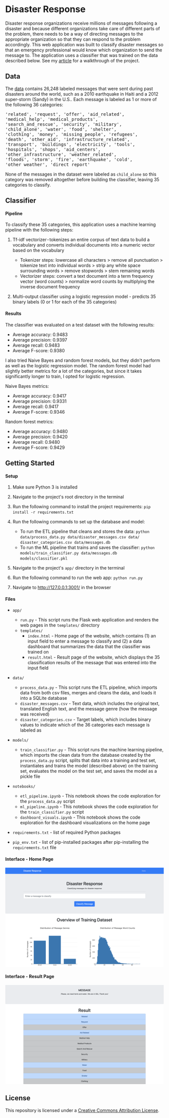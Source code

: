 # Disaster Response
Disaster response organizations receive millions of messages following a disaster and because different organizations take care of different parts of the problem, there needs to be a way of directing messages to the appropriate organization so that they can respond to the problem accordingly. 
This web application was built to classify disaster messages so that an emergency professional would know which organization to send the message to.
The application uses a classifier that was trained on the data described below. 
See my [article](https://medium.com/analytics-vidhya/building-a-text-classifier-for-disaster-response-caf83137e08d) for a walkthrough of the project.


## Data
The [data](https://appen.com/datasets/combined-disaster-response-data/) contains 26,248 labeled messages that were sent during past disasters around the world, such as a 2010 earthquake in Haiti and a 2012 super-storm (Sandy) in the U.S..
Each message is labeled as 1 or more of the following 36 categories: <br />

<pre>
'related', 'request', 'offer', 'aid_related', 
'medical_help', 'medical_products',
'search_and_rescue', 'security', 'military', 
'child_alone', 'water', 'food', 'shelter', 
'clothing', 'money', 'missing_people', 'refugees', 
'death', 'other_aid', 'infrastructure_related', 
'transport', 'buildings', 'electricity', 'tools', 
'hospitals', 'shops', 'aid_centers', 
'other_infrastructure', 'weather_related', 
'floods', 'storm', 'fire', 'earthquake', 'cold', 
'other_weather', 'direct_report'
</pre>

None of the messages in the dataset were labeled as `child_alone` so this category was removed altogether before building the classifier, leaving 35 categories to classify.


## Classifier

#### Pipeline

To classify these 35 categories, this application uses a machine learning pipeline with the following steps:

1. Tf-idf vectorizer - tokenizes an entire corpus of text data to build a vocabulary and converts individual documents into a numeric vector based on the vocabulary

	- Tokenizer steps: lowercase all characters > remove all punctuation > tokenize text into individual words > strip any white space surrounding words > remove stopwords > stem remaining words
	- Vectorizer steps: convert a text document into a term frequency vector (word counts) > normalize word counts by multiplying the inverse document frequency

2. Multi-output classifier using a logistic regression model - predicts 35 binary labels (0 or 1 for each of the 35 categories) 

#### Results

The classifier was evaluated on a test dataset with the following results:

- Average accuracy: 0.9483 <br />
- Average precision: 0.9397 <br />
- Average recall: 0.9483 <br />
- Average F-score: 0.9380

I also tried Naive Bayes and random forest models, but they didn't perform as well as the logistic regression model.
The random forest model had slightly better metrics for a lot of the categories, but since it takes significantly longer to train, I opted for logistic regression.

Naive Bayes metrics:
- Average accuracy: 0.9417 <br />
- Average precision: 0.9331 <br />
- Average recall: 0.9417 <br />
- Average F-score: 0.9346 <br />

Random forest metrics:
- Average accuracy: 0.9480 <br />
- Average precision: 0.9420 <br />
- Average recall: 0.9480 <br />
- Average F-score: 0.9429 <br />


## Getting Started

#### Setup

1. Make sure Python 3 is installed

2. Navigate to the project's root directory in the terminal

3. Run the following command to install the project requirements:
    `pip install -r requirements.txt`

4. Run the following commands to set up the database and model:

    - To run the ETL pipeline that cleans and stores the data:
        `python data/process_data.py data/disaster_messages.csv data/
        disaster_categories.csv data/messages.db`
    - To run the ML pipeline that trains and saves the classifier:
        `python models/train_classifier.py data/messages.db models/classifier.pkl`

5. Navigate to the project's `app/` directory in the terminal

6. Run the following command to run the web app:
    `python run.py`

7. Navigate to http://127.0.0.1:3001/ in the browser

#### Files

- `app/`
    - `run.py` - This script runs the Flask web application and renders the web pages in the `templates/` directory
    - `templates/`
        - `index.html` - Home page of the website, which contains (1) an input field to enter a message to classify and (2) a data dashboard that summarizes the data that the classifier was trained on
        - `result.html` - Result page of the website, which displays the 35 classification results of the message that was entered into the input field
        
- `data/`
    - `process_data.py` - This script runs the ETL pipeline, which imports data from both csv files, merges and cleans the data, and loads it into a SQLite database
    - `disaster_messages.csv` - Text data, which includes the original text, translated English text, and the message genre (how the message was received)
    - `disaster_categories.csv` - Target labels, which includes binary values to indicate which of the 36 categories each message is labeled as

- `models/`
    - `train_classifier.py` - This script runs the machine learning pipeline, which imports the clean data from the database created by the `process_data.py` script, splits that data into a training and test set, instantiates and trains the model (described above) on the training set, evaluates the model on the test set, and saves the model as a pickle file
    
- `notebooks/`
    - `etl_pipeline.ipynb` - This notebook shows the code exploration for the `process_data.py` script
    - `ml_pipeline.ipynb` - This notebook shows the code exploration for the `train_classifier.py` script
    - `dashboard_visuals.ipynb` - This notebook shows the code exploration for the dashboard visualizations on the home page
    
- `requirements.txt` - list of required Python packages

- `pip_env.txt` - list of pip-installed packages after pip-installing the `requirements.txt` file

#### Interface - Home Page

![home page](images/home.png)

#### Interface - Result Page

![result page](images/result.png)


## License
This repository is licensed under a [Creative Commons Attribution License](https://creativecommons.org/licenses/by/4.0/).
